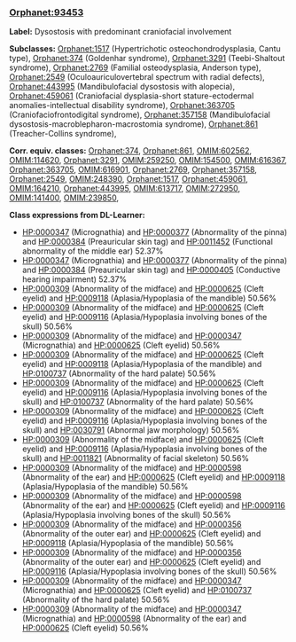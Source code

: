 
### [Orphanet:93453](http://www.orpha.net/ORDO/Orphanet_93453)
**Label:** Dysostosis with predominant craniofacial involvement

**Subclasses:** [Orphanet:1517](http://www.orpha.net/ORDO/Orphanet_1517) (Hypertrichotic osteochondrodysplasia, Cantu type), [Orphanet:374](http://www.orpha.net/ORDO/Orphanet_374) (Goldenhar syndrome), [Orphanet:3291](http://www.orpha.net/ORDO/Orphanet_3291) (Teebi-Shaltout syndrome), [Orphanet:2769](http://www.orpha.net/ORDO/Orphanet_2769) (Familial osteodysplasia, Anderson type), [Orphanet:2549](http://www.orpha.net/ORDO/Orphanet_2549) (Oculoauriculovertebral spectrum with radial defects), [Orphanet:443995](http://www.orpha.net/ORDO/Orphanet_443995) (Mandibulofacial dysostosis with alopecia), [Orphanet:459061](http://www.orpha.net/ORDO/Orphanet_459061) (Craniofacial dysplasia-short stature-ectodermal anomalies-intellectual disability syndrome), [Orphanet:363705](http://www.orpha.net/ORDO/Orphanet_363705) (Craniofaciofrontodigital syndrome), [Orphanet:357158](http://www.orpha.net/ORDO/Orphanet_357158) (Mandibulofacial dysostosis-macroblepharon-macrostomia syndrome), [Orphanet:861](http://www.orpha.net/ORDO/Orphanet_861) (Treacher-Collins syndrome), 

**Corr. equiv. classes:** [Orphanet:374](http://www.orpha.net/ORDO/Orphanet_374), [Orphanet:861](http://www.orpha.net/ORDO/Orphanet_861), [OMIM:602562](http://purl.obolibrary.org/obo/OMIM_602562), [OMIM:114620](http://purl.obolibrary.org/obo/OMIM_114620), [Orphanet:3291](http://www.orpha.net/ORDO/Orphanet_3291), [OMIM:259250](http://purl.obolibrary.org/obo/OMIM_259250), [OMIM:154500](http://purl.obolibrary.org/obo/OMIM_154500), [OMIM:616367](http://purl.obolibrary.org/obo/OMIM_616367), [Orphanet:363705](http://www.orpha.net/ORDO/Orphanet_363705), [OMIM:616901](http://purl.obolibrary.org/obo/OMIM_616901), [Orphanet:2769](http://www.orpha.net/ORDO/Orphanet_2769), [Orphanet:357158](http://www.orpha.net/ORDO/Orphanet_357158), [Orphanet:2549](http://www.orpha.net/ORDO/Orphanet_2549), [OMIM:248390](http://purl.obolibrary.org/obo/OMIM_248390), [Orphanet:1517](http://www.orpha.net/ORDO/Orphanet_1517), [Orphanet:459061](http://www.orpha.net/ORDO/Orphanet_459061), [OMIM:164210](http://purl.obolibrary.org/obo/OMIM_164210), [Orphanet:443995](http://www.orpha.net/ORDO/Orphanet_443995), [OMIM:613717](http://purl.obolibrary.org/obo/OMIM_613717), [OMIM:272950](http://purl.obolibrary.org/obo/OMIM_272950), [OMIM:141400](http://purl.obolibrary.org/obo/OMIM_141400), [OMIM:239850](http://purl.obolibrary.org/obo/OMIM_239850), 

**Class expressions from DL-Learner:**

- [HP:0000347](http://purl.obolibrary.org/obo/HP_0000347) (Micrognathia) and [HP:0000377](http://purl.obolibrary.org/obo/HP_0000377) (Abnormality of the pinna) and [HP:0000384](http://purl.obolibrary.org/obo/HP_0000384) (Preauricular skin tag) and [HP:0011452](http://purl.obolibrary.org/obo/HP_0011452) (Functional abnormality of the middle ear) 52.37%
- [HP:0000347](http://purl.obolibrary.org/obo/HP_0000347) (Micrognathia) and [HP:0000377](http://purl.obolibrary.org/obo/HP_0000377) (Abnormality of the pinna) and [HP:0000384](http://purl.obolibrary.org/obo/HP_0000384) (Preauricular skin tag) and [HP:0000405](http://purl.obolibrary.org/obo/HP_0000405) (Conductive hearing impairment) 52.37%
- [HP:0000309](http://purl.obolibrary.org/obo/HP_0000309) (Abnormality of the midface) and [HP:0000625](http://purl.obolibrary.org/obo/HP_0000625) (Cleft eyelid) and [HP:0009118](http://purl.obolibrary.org/obo/HP_0009118) (Aplasia/Hypoplasia of the mandible) 50.56%
- [HP:0000309](http://purl.obolibrary.org/obo/HP_0000309) (Abnormality of the midface) and [HP:0000625](http://purl.obolibrary.org/obo/HP_0000625) (Cleft eyelid) and [HP:0009116](http://purl.obolibrary.org/obo/HP_0009116) (Aplasia/Hypoplasia involving bones of the skull) 50.56%
- [HP:0000309](http://purl.obolibrary.org/obo/HP_0000309) (Abnormality of the midface) and [HP:0000347](http://purl.obolibrary.org/obo/HP_0000347) (Micrognathia) and [HP:0000625](http://purl.obolibrary.org/obo/HP_0000625) (Cleft eyelid) 50.56%
- [HP:0000309](http://purl.obolibrary.org/obo/HP_0000309) (Abnormality of the midface) and [HP:0000625](http://purl.obolibrary.org/obo/HP_0000625) (Cleft eyelid) and [HP:0009118](http://purl.obolibrary.org/obo/HP_0009118) (Aplasia/Hypoplasia of the mandible) and [HP:0100737](http://purl.obolibrary.org/obo/HP_0100737) (Abnormality of the hard palate) 50.56%
- [HP:0000309](http://purl.obolibrary.org/obo/HP_0000309) (Abnormality of the midface) and [HP:0000625](http://purl.obolibrary.org/obo/HP_0000625) (Cleft eyelid) and [HP:0009116](http://purl.obolibrary.org/obo/HP_0009116) (Aplasia/Hypoplasia involving bones of the skull) and [HP:0100737](http://purl.obolibrary.org/obo/HP_0100737) (Abnormality of the hard palate) 50.56%
- [HP:0000309](http://purl.obolibrary.org/obo/HP_0000309) (Abnormality of the midface) and [HP:0000625](http://purl.obolibrary.org/obo/HP_0000625) (Cleft eyelid) and [HP:0009116](http://purl.obolibrary.org/obo/HP_0009116) (Aplasia/Hypoplasia involving bones of the skull) and [HP:0030791](http://purl.obolibrary.org/obo/HP_0030791) (Abnormal jaw morphology) 50.56%
- [HP:0000309](http://purl.obolibrary.org/obo/HP_0000309) (Abnormality of the midface) and [HP:0000625](http://purl.obolibrary.org/obo/HP_0000625) (Cleft eyelid) and [HP:0009116](http://purl.obolibrary.org/obo/HP_0009116) (Aplasia/Hypoplasia involving bones of the skull) and [HP:0011821](http://purl.obolibrary.org/obo/HP_0011821) (Abnormality of facial skeleton) 50.56%
- [HP:0000309](http://purl.obolibrary.org/obo/HP_0000309) (Abnormality of the midface) and [HP:0000598](http://purl.obolibrary.org/obo/HP_0000598) (Abnormality of the ear) and [HP:0000625](http://purl.obolibrary.org/obo/HP_0000625) (Cleft eyelid) and [HP:0009118](http://purl.obolibrary.org/obo/HP_0009118) (Aplasia/Hypoplasia of the mandible) 50.56%
- [HP:0000309](http://purl.obolibrary.org/obo/HP_0000309) (Abnormality of the midface) and [HP:0000598](http://purl.obolibrary.org/obo/HP_0000598) (Abnormality of the ear) and [HP:0000625](http://purl.obolibrary.org/obo/HP_0000625) (Cleft eyelid) and [HP:0009116](http://purl.obolibrary.org/obo/HP_0009116) (Aplasia/Hypoplasia involving bones of the skull) 50.56%
- [HP:0000309](http://purl.obolibrary.org/obo/HP_0000309) (Abnormality of the midface) and [HP:0000356](http://purl.obolibrary.org/obo/HP_0000356) (Abnormality of the outer ear) and [HP:0000625](http://purl.obolibrary.org/obo/HP_0000625) (Cleft eyelid) and [HP:0009118](http://purl.obolibrary.org/obo/HP_0009118) (Aplasia/Hypoplasia of the mandible) 50.56%
- [HP:0000309](http://purl.obolibrary.org/obo/HP_0000309) (Abnormality of the midface) and [HP:0000356](http://purl.obolibrary.org/obo/HP_0000356) (Abnormality of the outer ear) and [HP:0000625](http://purl.obolibrary.org/obo/HP_0000625) (Cleft eyelid) and [HP:0009116](http://purl.obolibrary.org/obo/HP_0009116) (Aplasia/Hypoplasia involving bones of the skull) 50.56%
- [HP:0000309](http://purl.obolibrary.org/obo/HP_0000309) (Abnormality of the midface) and [HP:0000347](http://purl.obolibrary.org/obo/HP_0000347) (Micrognathia) and [HP:0000625](http://purl.obolibrary.org/obo/HP_0000625) (Cleft eyelid) and [HP:0100737](http://purl.obolibrary.org/obo/HP_0100737) (Abnormality of the hard palate) 50.56%
- [HP:0000309](http://purl.obolibrary.org/obo/HP_0000309) (Abnormality of the midface) and [HP:0000347](http://purl.obolibrary.org/obo/HP_0000347) (Micrognathia) and [HP:0000598](http://purl.obolibrary.org/obo/HP_0000598) (Abnormality of the ear) and [HP:0000625](http://purl.obolibrary.org/obo/HP_0000625) (Cleft eyelid) 50.56%


